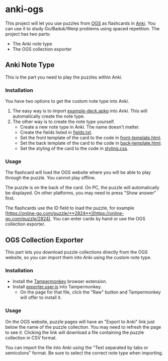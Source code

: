 # anki-ogs

This project will let you use puzzles from [OGS](https://online-go.com) as flashcards in [Anki](https://apps.ankiweb.net/). You can use it to study Go/Baduk/Weiqi problems using spaced repetition. The project has two parts:

- The Anki note type
- The OGS collection exporter

## Anki Note Type

This is the part you need to play the puzzles within Anki.

### Installation

You have two options to get the custom note type into Anki.

1. The easy way is to import [example-deck.apkg](example-deck.apkg) into Anki. This will automatically create the note type.
2. The other way is to create the note type yourself.
	- Create a new note type in Anki. The name doesn't matter.
	- Create the fields listed in [fields.txt](fields.txt).
	- Set the front template of the card to the code in [front-template.html](front-template.html).
	- Set the back template of the card to the code in [back-template.html](back-template.html).
	- Set the styling of the card to the code in [styling.css](styling.css).

### Usage

The flashcard will load the OGS website where you will be able to play through the puzzle. You cannot play offline.

The puzzle is on the back of the card. On PC, the puzzle will automatically be displayed. On other platforms, you may need to press "Show answer" first.

The flashcards use the ID field to load the puzzle, for example [https://online-go.com/puzzle/**2824**](https://online-go.com/puzzle/2824). You can enter cards by hand or use the OGS collection exporter.

## OGS Collection Exporter

This part lets you download puzzle collections directly from the OGS website, so you can import them into Anki using the custom note type.

### Installation

- Install the [Tampermonkey](https://www.tampermonkey.net/) browser extension.
- Install [exporter.user.js](exporter.user.js) into Tampermonkey.
	- On the page for that file, click the "Raw" button and Tampermonkey will offer to install it.

### Usage

On the OGS website, puzzle pages will have an "Export to Anki" link just below the name of the puzzle collection. You may need to refresh the page to see it. Clicking the link will download a file containing the puzzle collection in CSV format.

You can import the file into Anki using the "Text separated by tabs or semicolons" format. Be sure to select the correct note type when importing.
